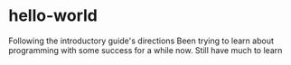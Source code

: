 # hello-world
Following the introductory guide's directions
Been trying to learn about programming with some success for a while now.
Still have much to learn
